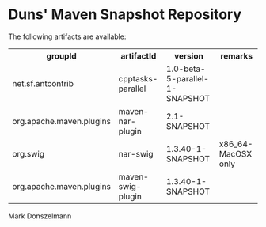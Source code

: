 Duns' Maven Snapshot Repository
===============================

The following artifacts are available:

<table>
  <tr>
    <th>groupId</th>
    <th>artifactId</th>
    <th>version</th>
    <th>remarks</th>
  </tr>
  <tr>
    <td>net.sf.antcontrib</td>
    <td>cpptasks-parallel</td>
    <td>1.0-beta-5-parallel-1-SNAPSHOT</td>
    <td></td>
  </tr>
  <tr>
    <td>org.apache.maven.plugins</td>
    <td>maven-nar-plugin</td>
    <td>2.1-SNAPSHOT</td>
    <td></td>
  </tr>
  <tr>
    <td>org.swig</td>
    <td>nar-swig</td>
    <td>1.3.40-1-SNAPSHOT</td>
    <td>x86_64-MacOSX only</td>
  </tr>
  <tr>
    <td>org.apache.maven.plugins</td>
    <td>maven-swig-plugin</td>
    <td>1.3.40-1-SNAPSHOT</td>
    <td></td>
  </tr>
</table>

Mark Donszelmann

